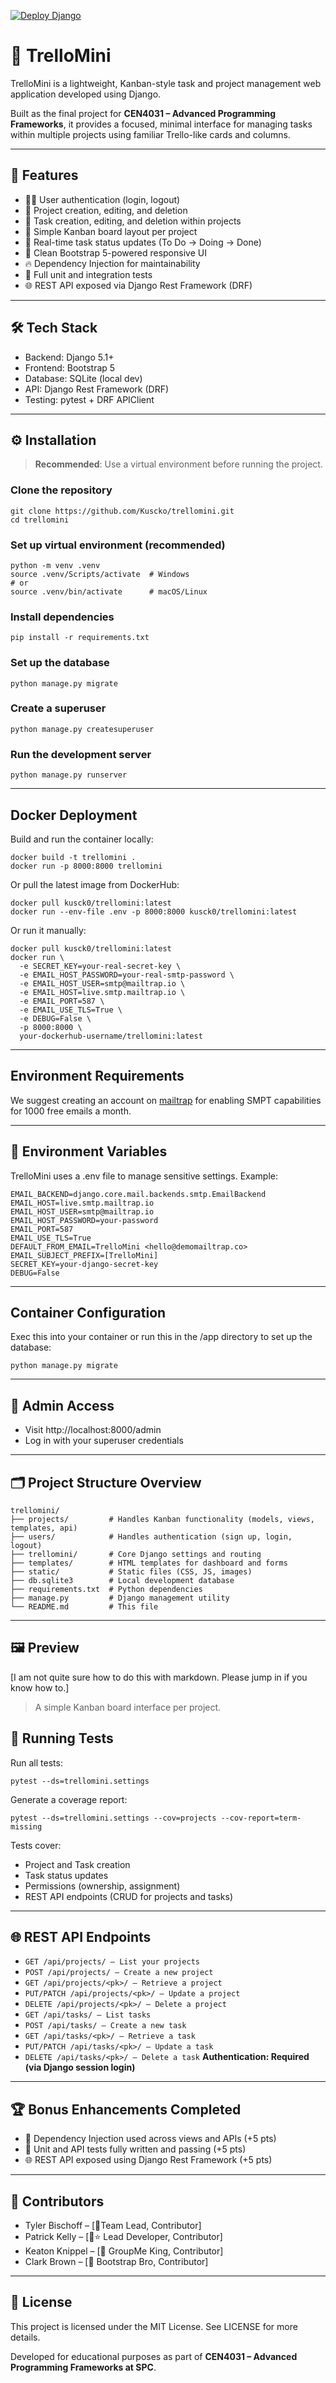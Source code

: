[![Deploy Django](https://github.com/Kuscko/trellomini/actions/workflows/django-build.yml/badge.svg)](https://github.com/Kuscko/trellomini/actions/workflows/django-build.yml)

# 🧱 TrelloMini

TrelloMini is a lightweight, Kanban-style task and project management web application developed using Django.

Built as the final project for **CEN4031 – Advanced Programming Frameworks**, it provides a focused, minimal interface for managing tasks within multiple projects using familiar Trello-like cards and columns.

---

## 🚀 Features

- 🧑‍💼 User authentication (login, logout)
- 📁 Project creation, editing, and deletion
- 📝 Task creation, editing, and deletion within projects
- 🧩 Simple Kanban board layout per project
- 🎯 Real-time task status updates (To Do → Doing → Done)
- 🎨 Clean Bootstrap 5-powered responsive UI
- 🔥 Dependency Injection for maintainability
- 🧪 Full unit and integration tests
- 🌐 REST API exposed via Django Rest Framework (DRF)

---

## 🛠 Tech Stack
- Backend: Django 5.1+
- Frontend: Bootstrap 5
- Database: SQLite (local dev)
- API: Django Rest Framework (DRF)
- Testing: pytest + DRF APIClient

---

## ⚙️ Installation

> **Recommended**: Use a virtual environment before running the project.

### Clone the repository
```
git clone https://github.com/Kuscko/trellomini.git
cd trellomini
```

### Set up virtual environment (recommended)
```
python -m venv .venv
source .venv/Scripts/activate  # Windows
# or
source .venv/bin/activate      # macOS/Linux
```

### Install dependencies
```
pip install -r requirements.txt
```

### Set up the database
```
python manage.py migrate
```

### Create a superuser
```
python manage.py createsuperuser
```

### Run the development server
```
python manage.py runserver
```

---

## Docker Deployment
Build and run the container locally:
```
docker build -t trellomini .
docker run -p 8000:8000 trellomini
```
Or pull the latest image from DockerHub:
```
docker pull kusck0/trellomini:latest
docker run --env-file .env -p 8000:8000 kusck0/trellomini:latest
```
Or run it manually:
```
docker pull kusck0/trellomini:latest
docker run \
  -e SECRET_KEY=your-real-secret-key \
  -e EMAIL_HOST_PASSWORD=your-real-smtp-password \
  -e EMAIL_HOST_USER=smtp@mailtrap.io \
  -e EMAIL_HOST=live.smtp.mailtrap.io \
  -e EMAIL_PORT=587 \
  -e EMAIL_USE_TLS=True \
  -e DEBUG=False \
  -p 8000:8000 \
  your-dockerhub-username/trellomini:latest
```

---

## Environment Requirements

We suggest creating an account on [mailtrap](https://mailtrap.io) for enabling SMPT capabilities for 1000 free emails a month.

---

## 🔧 Environment Variables
TrelloMini uses a .env file to manage sensitive settings. Example:

```
EMAIL_BACKEND=django.core.mail.backends.smtp.EmailBackend
EMAIL_HOST=live.smtp.mailtrap.io
EMAIL_HOST_USER=smtp@mailtrap.io
EMAIL_HOST_PASSWORD=your-password
EMAIL_PORT=587
EMAIL_USE_TLS=True
DEFAULT_FROM_EMAIL=TrelloMini <hello@demomailtrap.co>
EMAIL_SUBJECT_PREFIX=[TrelloMini]
SECRET_KEY=your-django-secret-key
DEBUG=False
```

---

## Container Configuration
Exec this into your container or run this in the /app directory to set up the database:

```
python manage.py migrate
```

---

## 🔐 Admin Access

- Visit http://localhost:8000/admin
- Log in with your superuser credentials

---

## 🗂️ Project Structure Overview

```
trellomini/
├── projects/         # Handles Kanban functionality (models, views, templates, api)
├── users/            # Handles authentication (sign up, login, logout)
├── trellomini/       # Core Django settings and routing
├── templates/        # HTML templates for dashboard and forms
├── static/           # Static files (CSS, JS, images)
├── db.sqlite3        # Local development database
├── requirements.txt  # Python dependencies
├── manage.py         # Django management utility
└── README.md         # This file
```

---

## 🖼️ Preview

[I am not quite sure how to do this with markdown. Please jump in if you know how to.]
> A simple Kanban board interface per project.

## 🧪 Running Tests
Run all tests:

```
pytest --ds=trellomini.settings
```

Generate a coverage report:

```
pytest --ds=trellomini.settings --cov=projects --cov-report=term-missing
```

Tests cover:

- Project and Task creation
- Task status updates
- Permissions (ownership, assignment)
- REST API endpoints (CRUD for projects and tasks)

---

## 🌐 REST API Endpoints
- `GET /api/projects/ — List your projects`
- `POST /api/projects/ — Create a new project`
- `GET /api/projects/<pk>/ — Retrieve a project`
- `PUT/PATCH /api/projects/<pk>/ — Update a project`
- `DELETE /api/projects/<pk>/ — Delete a project`
- `GET /api/tasks/ — List tasks`
- `POST /api/tasks/ — Create a new task`
- `GET /api/tasks/<pk>/ — Retrieve a task`
- `PUT/PATCH /api/tasks/<pk>/ — Update a task`
- `DELETE /api/tasks/<pk>/ — Delete a task`
**Authentication: Required (via Django session login)**

---

## 🏆 Bonus Enhancements Completed
- 🧩 Dependency Injection used across views and APIs (+5 pts)
- 🧪 Unit and API tests fully written and passing (+5 pts)
- 🌐 REST API exposed using Django Rest Framework (+5 pts)

---

## 👥 Contributors
- Tyler Bischoff – [📧Team Lead, Contributor]
- Patrick Kelly – [🤘⭐ Lead Developer, Contributor]
- Keaton Knippel – [👑 GroupMe King, Contributor]
- Clark Brown – [🥾 Bootstrap Bro, Contributor]

---

## 📘 License
This project is licensed under the MIT License. See LICENSE for more details.

Developed for educational purposes as part of **CEN4031 – Advanced Programming Frameworks at SPC**.
